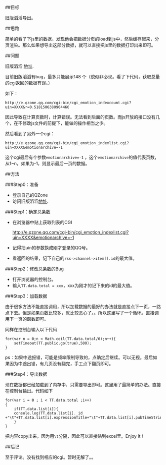 ##目标

旧版滔滔导出。

##思路

简单的看了下js里的数据。发现他会把数据分页的load到js中，然后缓存起来，分页渲染。那么如果想导出这部分数据，就可以直接把js里的数据打印出来即可。

##问题

旧版滔滔 [地址](http://ctc.qzs.qq.com/qzone/blog/blog_mood.html).

目前旧版滔滔有bug，最多只能展示148 个（貌似非必现。看了下代码，获取总量的cgi返回的数据有误。）

如下：

    http://e.qzone.qq.com/cgi-bin/cgi_emotion_indexcount.cgi?uin=XXXX&r=0.5181506380904466

因此导致在计算页数时，计算错误。无法看到后面的页数。而js开放的接口没有几个，在不修改js文件的前提下，能做的操作相当之少。

然后看到了另外一个cgi：

    http://e.qzone.qq.com/cgi-bin/cgi_emotion_indexlist.cgi?uin=XXXX&emotionarchive=-1

这个cgi最后有个参数`emotionarchive=-1` ，这个`emotionarchive`的值代表页数，从1~n，如果为-1，则显示最后一页的数据。

##方法

###Step0：准备
- 登录自己的QZone
- 访问旧版滔滔[地址](http://ctc.qzs.qq.com/qzone/blog/blog_mood.html).

###Step1：确定总条数
- 在浏览器中贴上获取列表的CGI

    http://e.qzone.qq.com/cgi-bin/cgi_emotion_indexlist.cgi?uin=XXXX&emotionarchive=-1

- 记得把uin的参数换成刚才登录的QQ号。
- 看返回的结果，记下自己的`rss->channel->item[].id`的最大值。

###Step2：修改总条数的Bug
- 打开浏览器的控制台。
- 输入`TT.data.total = xxx`，xxx为刚才的记下来的id的最大值。

###Step3：加载数据

由于很多方法不能直接调用，所以加载数据的最好的办法就是直接点下一页，一路点下去。但是如果页数比较多，就比较恶心了。。所以这里写了一个循环。直接调用下一页的函数即可。

同样在控制台输入以下代码

    for(var n = 0;n < Math.ceil(TT.data.total/6);n++){
        setTimeout(TT.public.go(true),500);
    }

ps：如果中途报错，可能是频率限制导致的，点确定后继续。可以无视。最后如果因为中途出错，有几页没有翻完，手工点下翻页即可。

###Step4：导出数据

现在数据都已经加载到了内存中，只需要导出即可。这里用了最简单的办法。直接在控制台输出。代码如下

    for(var i = 0 ; i < TT.data.total ;i++)
    {
        if(TT.data.list[i]){
        console.log(TT.data.list[i]._id +"\t"+TT.data.list[i].expressionTitle+"\t"+TT.data.list[i].pubTimeString+"\t"+TT.data.list[i].title.value);
        }
    }

把内容copy出来，因为用`\t`分隔，因此可以直接贴到excel里。Enjoy It！

##后记

至于评论。没有找到相应的cgi。暂时无解了。。


